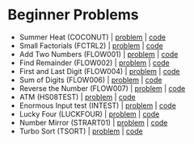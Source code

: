 # Beginner Problems

- Summer Heat (COCONUT) | [problem](https://www.codechef.com/problems/COCONUT) | [code](coconut.cpp)
- Small Factorials (FCTRL2) | [problem](https://www.codechef.com/problems/FCTRL2) | [code](fctrl2.cpp)
- Add Two Numbers (FLOW001) | [problem](https://www.codechef.com/problems/FLOW001) | [code](flow001.cpp)
- Find Remainder (FLOW002) | [problem](https://www.codechef.com/problems/FLOW002) | [code](flow002.cpp)
- First and Last Digit (FLOW004) | [problem](https://www.codechef.com/problems/FLOW004) | [code](flow004.cpp)
- Sum of Digits (FLOW006) | [problem](https://www.codechef.com/problems/FLOW006) | [code](flow006.cpp)
- Reverse the Number (FLOW007) | [problem](https://www.codechef.com/problems/FLOW007) | [code](flow007.cpp)
- ATM (HS08TEST) | [problem](https://www.codechef.com/problems/HS08TEST) | [code](hs08test.cpp)
- Enormous Input test (INTEST) | [problem](https://www.codechef.com/problems/INTEST) | [code](intest.cpp)
- Lucky Four (LUCKFOUR) | [problem](https://www.codechef.com/problems/LUCKFOUR) | [code](luckfour.cpp)
- Number Mirror (STRART01) | [problem](https://www.codechef.com/problems/STRART01) | [code](start01.cpp)
- Turbo Sort (TSORT) | [problem](https://www.codechef.com/problems/TSORT) | [code](tsort.cpp)
